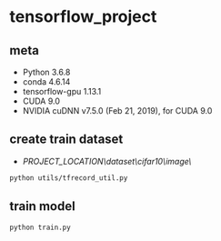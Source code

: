 # tensorflow_project

## meta
- Python 3.6.8
- conda 4.6.14
- tensorflow-gpu 1.13.1
- CUDA 9.0
- NVIDIA cuDNN v7.5.0 (Feb 21, 2019), for CUDA 9.0

## create train dataset

 - *PROJECT_LOCATION\\dataset\\cifar10\\image\\*

```sh
python utils/tfrecord_util.py
```

## train model

```sh
python train.py
```